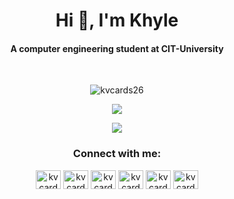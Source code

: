 <h1 align="center">Hi 👋, I'm Khyle</h1>
<h4 align="center">A computer engineering student at CIT-University</h3>
<br />

<p align="center"><img align="center" src="https://github-profile-trophy.vercel.app/?username=kvcards26&theme=onedark" alt="kvcards26" /></p>

<p align="center"><img src="https://github-readme-stats.vercel.app/api?username=kvcards26&count_private=true&show_icons=true&theme=codeSTACKr" /></p>

<p align="center"><img src="https://spotify-recently-played-readme.vercel.app/api?user=gd6qsnn4bzjg5tvqbksnl58q6&count=1" /></p>

<h3 align="center">Connect with me:</h3>
<p align="center">
<a href="https://dev.to/kvcards26" target="blank"><img align="center" src="https://raw.githubusercontent.com/rahuldkjain/github-profile-readme-generator/master/src/images/icons/Social/devto.svg" alt="kvcards26" height="30" width="40" /></a>
<a href="https://twitter.com/kvcardosa" target="blank"><img align="center" src="https://raw.githubusercontent.com/rahuldkjain/github-profile-readme-generator/master/src/images/icons/Social/twitter.svg" alt="kvcardosa" height="30" width="40" /></a>
<a href="https://linkedin.com/in/kvcards26" target="blank"><img align="center" src="https://raw.githubusercontent.com/rahuldkjain/github-profile-readme-generator/master/src/images/icons/Social/linked-in-alt.svg" alt="kvcards26" height="30" width="40" /></a>
<a href="https://fb.com/kvcards26" target="blank"><img align="center" src="https://raw.githubusercontent.com/rahuldkjain/github-profile-readme-generator/master/src/images/icons/Social/facebook.svg" alt="kvcards26" height="30" width="40" /></a>
<a href="https://dribbble.com/kvcards26" target="blank"><img align="center" src="https://raw.githubusercontent.com/rahuldkjain/github-profile-readme-generator/master/src/images/icons/Social/dribbble.svg" alt="kvcards26" height="30" width="40" /></a>
<a href="https://www.hackerrank.com/kvcards26" target="blank"><img align="center" src="https://raw.githubusercontent.com/rahuldkjain/github-profile-readme-generator/master/src/images/icons/Social/hackerrank.svg" alt="kvcards26" height="30" width="40" /></a>
</p>
